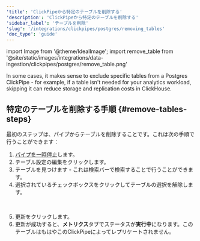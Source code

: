 ```yaml
---
'title': 'ClickPipeから特定のテーブルを削除する'
'description': 'ClickPipeから特定のテーブルを削除する'
'sidebar_label': 'テーブルを削除'
'slug': '/integrations/clickpipes/postgres/removing_tables'
'doc_type': 'guide'
---
```


import Image from '@theme/IdealImage';
import remove_table from '@site/static/images/integrations/data-ingestion/clickpipes/postgres/remove_table.png'

In some cases, it makes sense to exclude specific tables from a Postgres ClickPipe - for example, if a table isn't needed for your analytics workload, skipping it can reduce storage and replication costs in ClickHouse.

## 特定のテーブルを削除する手順 {#remove-tables-steps}

最初のステップは、パイプからテーブルを削除することです。これは次の手順で行うことができます：

1. [パイプを一時停止](./pause_and_resume.md)します。
2. テーブル設定の編集をクリックします。
3. テーブルを見つけます - これは検索バーで検索することで行うことができます。
4. 選択されているチェックボックスをクリックしてテーブルの選択を解除します。
<br/>

<Image img={remove_table} border size="md"/>

5. 更新をクリックします。
6. 更新が成功すると、**メトリクス**タブでステータスが**実行中**になります。このテーブルはもはやこのClickPipeによってレプリケートされません。

